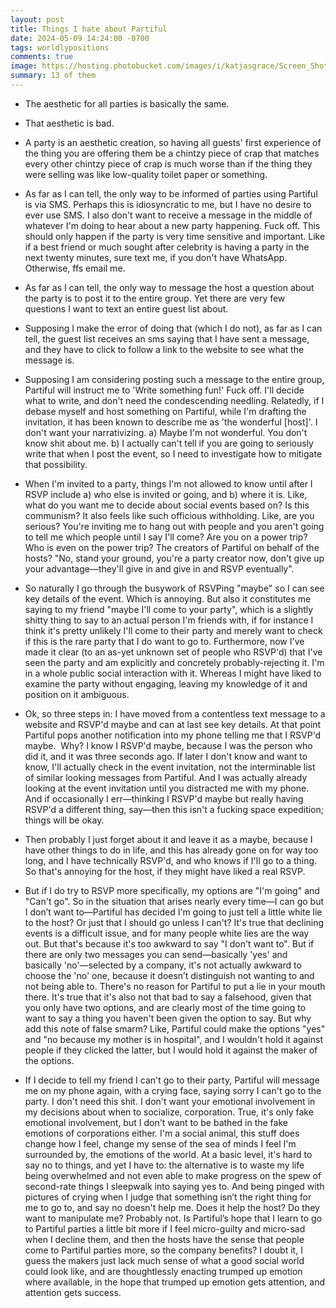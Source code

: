```yaml
---
layout: post
title: Things I hate about Partiful
date: 2024-05-09 14:24:00 -0700
tags: worldlypositions
comments: true
image: https://hosting.photobucket.com/images/i/katjasgrace/Screen_Shot_2024-05-09_at_10.36.46_PM.png
summary: 13 of them
---
```


- The aesthetic for all parties is basically the same.
    
- That aesthetic is bad.
    
- A party is an aesthetic creation, so having all guests' first experience of the thing you are offering them be a chintzy piece of crap that matches every other chintzy piece of crap is much worse than if the thing they were selling was like low-quality toilet paper or something.
    
- As far as I can tell, the only way to be informed of parties using Partiful is via SMS. Perhaps this is idiosyncratic to me, but I have no desire to ever use SMS. I also don't want to receive a message in the middle of whatever I'm doing to hear about a new party happening. Fuck off. This should only happen if the party is very time sensitive and important. Like if a best friend or much sought after celebrity is having a party in the next twenty minutes, sure text me, if you don't have WhatsApp. Otherwise, ffs email me.
    
- As far as I can tell, the only way to message the host a question about the party is to post it to the entire group. Yet there are very few questions I want to text an entire guest list about.
    
- Supposing I make the error of doing that (which I do not), as far as I can tell, the guest list receives an sms saying that I have sent a message, and they have to click to follow a link to the website to see what the message is.
    
- Supposing I am considering posting such a message to the entire group, Partiful will instruct me to 'Write something fun!' Fuck off. I'll decide what to write, and don't need the condescending needling. Relatedly, if I debase myself and host something on Partiful, while I'm drafting the invitation, it has been known to describe me as 'the wonderful [host]'. I don't want your narrativizing. a) Maybe I'm not wonderful. You don't know shit about me. b) I actually can't tell if you are going to seriously write that when I post the event, so I need to investigate how to mitigate that possibility.
    
- When I'm invited to a party, things I'm not allowed to know until after I RSVP include a) who else is invited or going, and b) where it is. Like, what do you want me to decide about social events based on? Is this communism? It also feels like such officious withholding. Like, are you serious? You're inviting me to hang out with people and you aren't going to tell me which people until I say I'll come? Are you on a power trip? Who is even on the power trip? The creators of Partiful on behalf of the hosts? "No, stand your ground, you're a party creator now, don't give up your advantage—they'll give in and give in and RSVP eventually".
    
- So naturally I go through the busywork of RSVPing "maybe" so I can see key details of the event. Which is annoying. But also it constitutes me saying to my friend "maybe I'll come to your party", which is a slightly shitty thing to say to an actual person I'm friends with, if for instance I think it's pretty unlikely I'll come to their party and merely want to check if this is the rare party that I do want to go to. Furthermore, now I've made it clear (to an as-yet unknown set of people who RSVP'd) that I've seen the party and am explicitly and concretely probably-rejecting it. I'm in a whole public social interaction with it. Whereas I might have liked to examine the party without engaging, leaving my knowledge of it and position on it ambiguous.
    
- Ok, so three steps in: I have moved from a contentless text message to a website and RSVP'd maybe and can at last see key details. At that point Partiful pops another notification into my phone telling me that I RSVP'd maybe.  Why? I know I RSVP'd maybe, because I was the person who did it, and it was three seconds ago. If later I don't know and want to know, I'll actually check in the event invitation, not the interminable list of similar looking messages from Partiful. And I was actually already looking at the event invitation until you distracted me with my phone. And if occasionally I err—thinking I RSVP'd maybe but really having RSVP'd a different thing, say—then this isn't a fucking space expedition; things will be okay.
    
- Then probably I just forget about it and leave it as a maybe, because I have other things to do in life, and this has already gone on for way too long, and I have technically RSVP'd, and who knows if I'll go to a thing. So that's annoying for the host, if they might have liked a real RSVP.
    
- But if I do try to RSVP more specifically, my options are "I'm going" and "Can't go". So in the situation that arises nearly every time—I can go but I don’t want to—Partiful has decided I'm going to just tell a little white lie to the host? Or just that I should go unless I can't? It's true that declining events is a difficult issue, and for many people white lies are the way out. But that's because it's too awkward to say "I don't want to". But if there are only two messages you can send—basically 'yes' and basically 'no'—selected by a company, it's not actually awkward to choose the 'no' one, because it doesn’t distinguish not wanting to and not being able to. There's no reason for Partiful to put a lie in your mouth there. It's true that it's also not that bad to say a falsehood, given that you only have two options, and are clearly most of the time going to want to say a thing you haven't been given the option to say. But why add this note of false smarm? Like, Partiful could make the options "yes" and "no because my mother is in hospital", and I wouldn't hold it against people if they clicked the latter, but I would hold it against the maker of the options.
    
- If I decide to tell my friend I can't go to their party, Partiful will message me on my phone again, with a crying face, saying sorry I can't go to the party. I don't need this shit. I don't want your emotional involvement in my decisions about when to socialize, corporation. True, it's only fake emotional involvement, but I don't want to be bathed in the fake emotions of corporations either. I'm a social animal, this stuff does change how I feel, change my sense of the sea of minds I feel I'm surrounded by, the emotions of the world. At a basic level, it's hard to say no to things, and yet I have to: the alternative is to waste my life being overwhelmed and not even able to make progress on the spew of second-rate things I sleepwalk into saying yes to. And being pinged with pictures of crying when I judge that something isn’t the right thing for me to go to, and say no doesn't help me. Does it help the host? Do they want to manipulate me? Probably not. Is Partiful’s hope that I learn to go to Partiful parties a little bit more if I feel micro-guilty and micro-sad when I decline them, and then the hosts have the sense that people come to Partiful parties more, so the company benefits? I doubt it, I guess the makers just lack much sense of what a good social world could look like, and are thoughtlessly enacting trumped up emotion where available, in the hope that trumped up emotion gets attention, and attention gets success. 